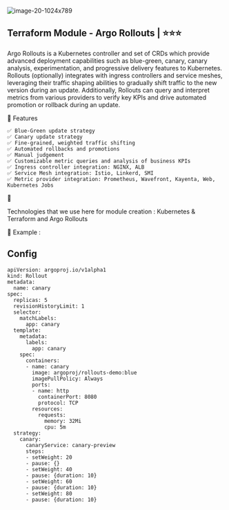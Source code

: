 ![image-20-1024x789](https://github.com/user-attachments/assets/efe391a2-6840-44b8-b87b-c9deba242e73)

 
## Terraform Module - Argo Rollouts | ⭐⭐⭐ 
Argo Rollouts is a Kubernetes controller and set of CRDs which provide advanced deployment capabilities such as blue-green, canary, canary analysis, experimentation, and progressive delivery features to Kubernetes.
Rollouts (optionally) integrates with ingress controllers and service meshes, leveraging their traffic shaping abilities to gradually shift traffic to the new version during an update. Additionally, Rollouts can query and interpret metrics from various providers to verify key KPIs and drive automated promotion or rollback during an update.

🎯 Features
```
✅ Blue-Green update strategy
✅ Canary update strategy
✅ Fine-grained, weighted traffic shifting
✅ Automated rollbacks and promotions
✅ Manual judgement
✅ Customizable metric queries and analysis of business KPIs
✅ Ingress controller integration: NGINX, ALB
✅ Service Mesh integration: Istio, Linkerd, SMI
✅ Metric provider integration: Prometheus, Wavefront, Kayenta, Web, Kubernetes Jobs
```

🚀 

Technologies that we use here for module creation : Kubernetes & Terraform and Argo Rollouts


🔨 Example :

## Config 
```
apiVersion: argoproj.io/v1alpha1
kind: Rollout
metadata:
  name: canary
spec:
  replicas: 5
  revisionHistoryLimit: 1
  selector:
    matchLabels:
      app: canary
  template:
    metadata:
      labels:
        app: canary
    spec:
      containers:
      - name: canary
        image: argoproj/rollouts-demo:blue
        imagePullPolicy: Always
        ports:
        - name: http
          containerPort: 8080
          protocol: TCP
        resources:
          requests:
            memory: 32Mi
            cpu: 5m
  strategy:
    canary:
      canaryService: canary-preview
      steps:
      - setWeight: 20
      - pause: {}
      - setWeight: 40
      - pause: {duration: 10}
      - setWeight: 60
      - pause: {duration: 10}
      - setWeight: 80
      - pause: {duration: 10}
```
